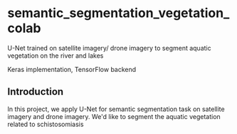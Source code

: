 # semantic_segmentation_vegetation_colab
U-Net trained on satellite imagery/ drone imagery to segment aquatic vegetation on the river and lakes

Keras implementation, TensorFlow backend

## Introduction
In this project, we apply U-Net for semantic segmentation task on satellite imagery and drone imagery. We'd like to segment the aquatic vegetation related to schistosomiasis
